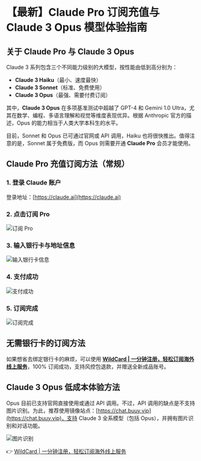 # 【最新】Claude Pro 订阅充值与 Claude 3 Opus 模型体验指南

## 关于 Claude Pro 与 Claude 3 Opus

Claude 3 系列包含三个不同能力级别的大模型，按性能由低到高分别为：

- **Claude 3 Haiku**（最小、速度最快）
- **Claude 3 Sonnet**（标准、免费使用）
- **Claude 3 Opus**（最强、需要付费订阅）

其中，**Claude 3 Opus** 在多项基准测试中超越了 GPT-4 和 Gemini 1.0 Ultra，尤其在数学、编程、多语言理解和视觉等维度表现优异。根据 Anthropic 官方的描述，Opus 的能力相当于人类大学本科生的水平。

目前，Sonnet 和 Opus 已可通过官网或 API 调用，Haiku 也将很快推出。值得注意的是，Sonnet 属于免费版，而 Opus 则需要开通 **Claude Pro** 会员才能使用。

## Claude Pro 充值订阅方法（常规）

### 1. 登录 Claude 账户

登录地址：[https://claude.ai](https://claude.ai)

### 2. 点击订阅 Pro

![订阅 Pro](https://bbtdd.com/img/54598219972249.webp@1192w)

### 3. 输入银行卡与地址信息

![输入银行卡信息](https://bbtdd.com/img/5751393823.webp@1192w)

### 4. 支付成功

![支付成功](https://bbtdd.com/img/05448888448368.webp@1192w)

### 5. 订阅完成

![订阅完成](https://bbtdd.com/img/371150189349996.webp@1192w)

## 无需银行卡的订阅方法

如果想省去绑定银行卡的麻烦，可以使用 **[WildCard | 一分钟注册，轻松订阅海外线上服务](https://bbtdd.com/WildCard)**，100% 订阅成功，支持风控包退款，并赠送全新成品账号。

## Claude 3 Opus 低成本体验方法

Opus 目前已支持官网直接使用或通过 API 调用。不过，API 调用的缺点是不支持图片识别。为此，推荐使用镜像站点：[https://chat.buuy.vip](https://chat.buuy.vip)，支持 Claude 3 全系模型（包括 Opus），并拥有图片识别和对话功能。

![图片识别](https://bbtdd.com/img/3418260796703551.webp@1192w)

👉 [WildCard | 一分钟注册，轻松订阅海外线上服务](https://bbtdd.com/WildCard)